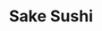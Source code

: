 ---
layout: place
title: Sake Sushi
permalink: /virginia/stephens-city/sake-sushi.html
stateAbbr: VA
stateName: Virginia
cityName: Stephens City
seo:
  type: restaurant
  links: https://sakesushiva.com/
place_id: ChIJyeBxv4_ptYkRH-V7AFATSpU
photos:
  - name: >-
      places/ChIJyeBxv4_ptYkRH-V7AFATSpU/photos/AeeoHcLHlg09YMa749pERyprf84FAQhXNa3vy7L4Sr689WPo-x-jyy9P-fPI1EJ4KHylUBlvZfgSqJo4OnrVilF9V2aY-55zPcV-Ft-rQyWbjJ1BBhdFVjGRwW2A9rB-uWdaHHGFc1dW501-0tN2dkaLYdSsgk1m0AaPHk8IYIPsbZCFDutZj0LGwEYohvXYIgmYG7MfsNQHU4uM2v8yClvfpiJEfP_Tg7LBdtq21vDwIozyd3VWWEVCiekkLjfiWDHcNyPjTgmdQALg01c56c7Or4-EJAtU8pXCD21Y4_yPgztwyUyJOG4yuM-Rvf2Eg23SLWmFVOJJoWtouZIDVgM91eWf513XAc9zfbQ8dO6NDmXgPt3NBsw6qnI92hRoRVVOpA2AgOhKWO7rhwSRN6Bhr3R0l98I2YseAZqCyt40IDpQsow
    widthPx: 3024
    heightPx: 4032
    authorAttributions:
      - displayName: Adam Zaraszczak
        uri: https://maps.google.com/maps/contrib/115097291356937480314
        photoUri: >-
          https://lh3.googleusercontent.com/a-/ALV-UjWDviHHgc_oo7p7uTv3qFUUDmSlP_wBe8ROVxnapp5BRqYvUWhG=s100-p-k-no-mo
    flagContentUri: >-
      https://www.google.com/local/imagery/report/?cb_client=maps_api_places.places_api&image_key=!1e10!2sCIHM0ogKEICAgICE5MTf7AE&hl=en-US
    googleMapsUri: >-
      https://www.google.com/maps/place//data=!3m4!1e2!3m2!1sCIHM0ogKEICAgICE5MTf7AE!2e10!4m2!3m1!1s0x89b5e98fbf71e0c9:0x954a1350007be51f
  - name: >-
      places/ChIJyeBxv4_ptYkRH-V7AFATSpU/photos/AeeoHcLfhDVoZgJhiPEVDvEd01ori8ZjOFKTZIl-GZhkBjZenksxknyMSiW5DwTxNoSjf6XevQU_9rWgM6_5rZjbgW5QN4aU3OBXZCBEFhfbVksTz7EkHVD4vzwjBzM5Wz6uG77lsUlVNc3t_H7LS2bqyMnxx8e22W-OfvHfHhax2KhFsZ99n4z2Jaavq6JNQ0I6JJRGRDdJ1zEYUBL7WtdxW1WN1Fs0EGtgD9D3w-aa7LiKd9PoSzITVsygLx1AA0gfD9njq-5ui3oI1uQv3n01pnjqkrm-cq1Dba6LGYaVuzlT5zKpfWcgY8PdPtjCPYxSfPv__ZjOTAglPe3QD-qQOEIl1nVO5WTdSpxU90Mry7_nFOlliGx7hyOG9ESn3o5gk0KN28fDNn8Zuu1S7MlcTpbiEuHM2Cm-QumZWhj9REHunw
    widthPx: 4032
    heightPx: 3024
    authorAttributions:
      - displayName: Daniel Shepherd
        uri: https://maps.google.com/maps/contrib/113690773624502246434
        photoUri: >-
          https://lh3.googleusercontent.com/a-/ALV-UjV_9XU19bu0zMmjuSfLvKwGupb8vgfuTAUo05wa2N6whQk9h9IW=s100-p-k-no-mo
    flagContentUri: >-
      https://www.google.com/local/imagery/report/?cb_client=maps_api_places.places_api&image_key=!1e10!2sCIHM0ogKEICAgICLnNenXw&hl=en-US
    googleMapsUri: >-
      https://www.google.com/maps/place//data=!3m4!1e2!3m2!1sCIHM0ogKEICAgICLnNenXw!2e10!4m2!3m1!1s0x89b5e98fbf71e0c9:0x954a1350007be51f
  - name: >-
      places/ChIJyeBxv4_ptYkRH-V7AFATSpU/photos/AeeoHcJ-hOGCMcjHddKKU_TutrRnR0aRqoHls5mh39KbgaaO9d7kNp2crRewCsWvedl2i9mUoIbtGykPZvHYDQ0vUPdLrnZiZVPHuDPIYeh52kufDW3IPaqhNAja8Bf6uMImMNBxZMvxQHY7bcDHQobyxmwbCxbn2Eo6LRmgNXE_CftOgOiG1RFgMWYCdEXa5_Kj7F0C1trw6ZSY74VzvV1lOEPh0wvdO5ls6VdLBmcjW-tqmqlPXIvayoUncW22YEFyTdBbsoo3P146uA4jD4YMxLpm5ONHBI6Vbuq4QRhMD-cUWtUGImYdYrfByULZyAuVwFqCMj9HgjNcXTxrJ7CgWeRKZusU0aC9KggULcPpy1QWilukhw2Fx1N8LV0UDkCfC84F0TUU3G76iUNZPNZsq4xZTCyIhzfrHkWTxtJzPMdUWw
    widthPx: 4032
    heightPx: 3024
    authorAttributions:
      - displayName: Kasey Powers
        uri: https://maps.google.com/maps/contrib/108608660251431974863
        photoUri: >-
          https://lh3.googleusercontent.com/a-/ALV-UjWYRYMcYF6DWhJh1QE8tvvfqsXzwK_2ek6dDQbU9SqWu_vyqKTJ=s100-p-k-no-mo
    flagContentUri: >-
      https://www.google.com/local/imagery/report/?cb_client=maps_api_places.places_api&image_key=!1e10!2sCIHM0ogKEICAgIDE6s7YfA&hl=en-US
    googleMapsUri: >-
      https://www.google.com/maps/place//data=!3m4!1e2!3m2!1sCIHM0ogKEICAgIDE6s7YfA!2e10!4m2!3m1!1s0x89b5e98fbf71e0c9:0x954a1350007be51f
  - name: >-
      places/ChIJyeBxv4_ptYkRH-V7AFATSpU/photos/AeeoHcKhZ74qPXgfTUGq8UpIqE1XRxze-ddgr5onmVlT41o3xtHDv99NqOqrrgOvPxfvHGIEbdmHmV0d2BFAZB9LmEEEBGMHmyS0LGMqZcBMfuzDYena3MLRYW48V0-uzS3wq_BrykrN7VkOiAycK1r327VULc2sVgO_LUdkiuZTWF3DjWYWzVj2TCfu0iaw61yGPIP2XMtsrrFqXjYMpmW9LE7cfKrVwRoav0aALgd1B2zjJdjxMqLq2eS25L94Wes0w52ZvvsThxLnoDMXbDR2-JTiDBm4lcIrVm9k6kCWxJYY_bWL9Ymn8mTETx6HJfjaVbbv_b1Hv5EdTdup0D3mTNtiqUnB9EEMXkTAqxvKAReNhH6gYUnZM13GAQPRGFbKz2NwZKQYg0vl_I_94MFZAAdH3h8w5Pc3b3HS8N78DOyTVw
    widthPx: 4032
    heightPx: 3024
    authorAttributions:
      - displayName: Daniel Shepherd
        uri: https://maps.google.com/maps/contrib/113690773624502246434
        photoUri: >-
          https://lh3.googleusercontent.com/a-/ALV-UjV_9XU19bu0zMmjuSfLvKwGupb8vgfuTAUo05wa2N6whQk9h9IW=s100-p-k-no-mo
    flagContentUri: >-
      https://www.google.com/local/imagery/report/?cb_client=maps_api_places.places_api&image_key=!1e10!2sCIHM0ogKEICAgICLnNenbw&hl=en-US
    googleMapsUri: >-
      https://www.google.com/maps/place//data=!3m4!1e2!3m2!1sCIHM0ogKEICAgICLnNenbw!2e10!4m2!3m1!1s0x89b5e98fbf71e0c9:0x954a1350007be51f
  - name: >-
      places/ChIJyeBxv4_ptYkRH-V7AFATSpU/photos/AeeoHcLwmb4axgPuNhb6F0JGetqY2MnTH0qnnuZeHxYKJEBWsROBOjWimUZwBMf-Q5Q5CuKMm11dBD87FNGKXFw4BFL9QQR_USFC2e6cqm4og_iRLiCvvd7Q_ZJhsFOHAUHWfA8puRQ8gBlecO3kk194MucqMZsHfcJ3HCgM3zPsJ1qrVx-BIs96CmBFv0qQCe3x8nP6zS7KOPiOllyLi0Qy9pDZjzNBE3KVvMWWJEzXN5VZWgkowkjrULChuTBGNfYar8gwXO_lA5rCRgJ487ElRDN3bJL4h5v1Tw0N561eg4_QykpXKnNqbYnM9fVsxcdhLaES3ojBolxhBetBMyNRZr9OuAm132EBH-q-3NgNu-JiE5jwKCguG_OcJBXoz1LaQb9Qgs77p_jo8lX0t8lgFDg6XuzpPaM9DMCl6mGBdAmogA
    widthPx: 4032
    heightPx: 3024
    authorAttributions:
      - displayName: Daniel Shepherd
        uri: https://maps.google.com/maps/contrib/113690773624502246434
        photoUri: >-
          https://lh3.googleusercontent.com/a-/ALV-UjV_9XU19bu0zMmjuSfLvKwGupb8vgfuTAUo05wa2N6whQk9h9IW=s100-p-k-no-mo
    flagContentUri: >-
      https://www.google.com/local/imagery/report/?cb_client=maps_api_places.places_api&image_key=!1e10!2sCIHM0ogKEICAgICLnNfbaA&hl=en-US
    googleMapsUri: >-
      https://www.google.com/maps/place//data=!3m4!1e2!3m2!1sCIHM0ogKEICAgICLnNfbaA!2e10!4m2!3m1!1s0x89b5e98fbf71e0c9:0x954a1350007be51f
  - name: >-
      places/ChIJyeBxv4_ptYkRH-V7AFATSpU/photos/AeeoHcJ7YBISRD9gN4YNa3refmVRYcqu-_BbmFUK2wcwSDQ2r27tnttNsxKlPIpOgYs-FDuMWrgcfXWVf85JwFeqCkEAuI2mzjh7XrqTMCgTPcFknVWGTrHfUl6VporGk7ug9Ix07vaViNF_iObCpFNioVOrAcTUWBLHyDbqiWw0wEAnQmp9K44z0gWhVgjjwgTe8mWuAldKwr7forQ2bAEreJRVUJSpHNyfq-ied6tpMzkrFIaEXVNnOCCVDy89BJnFEjsVnbV7Vd5yExWZ-z6IajKntkmRT0k3gF67esauSOugiOTs6sGbOT07Rpq8ZLnRtB5c7Kmr_1qNqmJYHxwdNYWlGp7udJKYq712V7t-jHeUNFbfVTxyQ2wd31r5XSYaGWnJ37OiLPZeaii9F7_Qvkz6qI1KLINRtziVdfQQLkP7kLND
    widthPx: 3000
    heightPx: 4000
    authorAttributions:
      - displayName: jonavan sanders
        uri: https://maps.google.com/maps/contrib/103137272944428315412
        photoUri: >-
          https://lh3.googleusercontent.com/a/ACg8ocI71opcVwvjy-Lzwbyd2tsMvRERsJHjmkdvpw5luEmi2bXN3A=s100-p-k-no-mo
    flagContentUri: >-
      https://www.google.com/local/imagery/report/?cb_client=maps_api_places.places_api&image_key=!1e10!2sCIHM0ogKEICAgICt4I-MpQE&hl=en-US
    googleMapsUri: >-
      https://www.google.com/maps/place//data=!3m4!1e2!3m2!1sCIHM0ogKEICAgICt4I-MpQE!2e10!4m2!3m1!1s0x89b5e98fbf71e0c9:0x954a1350007be51f
  - name: >-
      places/ChIJyeBxv4_ptYkRH-V7AFATSpU/photos/AeeoHcJ4BitUTzaEvxViEQDvOEyXFIemA5BlG9gZUcEm71ZmhoisSXQYpHMiEPRtnATJ5F6k2mvqSB-zbPJukdhNrW8NGqoBdAqYf5EOZA4ai7FNgIcjJvGHcHTAaIEEJ3dET2CGqmp2l95ELSGXRt7ifBjfLhAmanfmbaBciiQSx49yR_OqdMLhlN2_gDOb7QIpZbThSsZ1YZWoHYxGMjF2AMIsiMDiQhLQqfRgZhL4uqgRdESctTx9TMnXLGj6qjnIFV7hr_EIJ2H0TGi8Zyr-JO--QrekRhHo60Z4ecBqjEAUiJIlgdHq5uXlATw1sf_gbQCwJrO0Avs_nubmjnskpyfg0PBa8mtxbM46IsoLfe-yIKbjAJtpTEl7B2vyz7JbKM1u86_w1AXHS0lsxtzGTeI6Y9kuYgwyRqyG1cGgO5EkwA
    widthPx: 4032
    heightPx: 3024
    authorAttributions:
      - displayName: Daniel Shepherd
        uri: https://maps.google.com/maps/contrib/113690773624502246434
        photoUri: >-
          https://lh3.googleusercontent.com/a-/ALV-UjV_9XU19bu0zMmjuSfLvKwGupb8vgfuTAUo05wa2N6whQk9h9IW=s100-p-k-no-mo
    flagContentUri: >-
      https://www.google.com/local/imagery/report/?cb_client=maps_api_places.places_api&image_key=!1e10!2sCIHM0ogKEICAgICLnNfnYA&hl=en-US
    googleMapsUri: >-
      https://www.google.com/maps/place//data=!3m4!1e2!3m2!1sCIHM0ogKEICAgICLnNfnYA!2e10!4m2!3m1!1s0x89b5e98fbf71e0c9:0x954a1350007be51f
  - name: >-
      places/ChIJyeBxv4_ptYkRH-V7AFATSpU/photos/AeeoHcJcZxMUC6gurbBvs1eJnzgCBovKa2fBY6O2sBhzIR3Od9w_YFAXhfMBLRlYLJpXpDMwjwtdCohEAWeTwATu5PgkerENWwL8T67NqvuhnuyEpeEII9IZwNSoW-PMFMUjI_sd0QEAgZSU3D9odAL5bmgo1Ty1ZqEgto8TaHuQGsnnLRDZbm9QRNS0-f4QpVaWzTgnmTd2vliSck9YtKNteTD1VEZ8fIf6iiiaowkjol8Fuml7RY9rieg_74T5qJSM3tNEfOhfkjtMYBfYmhMUxPCMbu9646vLhHTF6ksP41S_h0o1hSIyHWacaS5zzVImfbWonkNpwtXBnYp0920lgFhRIAgrT-4ep0VjKnk6IYqQCrz99GlJ9ClJY1ugB4WvLG7R5TXLTSdKKWLDYvEVj4Vyq3nWXvTbZmM_6usV6a0
    widthPx: 4032
    heightPx: 3024
    authorAttributions:
      - displayName: Daniel Shepherd
        uri: https://maps.google.com/maps/contrib/113690773624502246434
        photoUri: >-
          https://lh3.googleusercontent.com/a-/ALV-UjV_9XU19bu0zMmjuSfLvKwGupb8vgfuTAUo05wa2N6whQk9h9IW=s100-p-k-no-mo
    flagContentUri: >-
      https://www.google.com/local/imagery/report/?cb_client=maps_api_places.places_api&image_key=!1e10!2sCIHM0ogKEICAgICLnNfnIA&hl=en-US
    googleMapsUri: >-
      https://www.google.com/maps/place//data=!3m4!1e2!3m2!1sCIHM0ogKEICAgICLnNfnIA!2e10!4m2!3m1!1s0x89b5e98fbf71e0c9:0x954a1350007be51f
  - name: >-
      places/ChIJyeBxv4_ptYkRH-V7AFATSpU/photos/AeeoHcJIuIEiEMKSXw_0cxMMoNJW94zFuwdzP_USV-SLP3EdM8gbBCbSJ9jIS6au0ZxvQB-6nKNS9B33ZrnOu5WsuS-uVxweJiYpxuDPC99fXY3BuzsV6UQkqheZD7P5ESKVadvsi0ABpiVOufaRb5WoWITOHQOVp1UFQ2Zjqr0yCWiIqXzoenB3jgXoVHcfaKop7-YwUh5kYAALGj184CEBUwsBzfehk6_WfV410iwj6eTPh7KY_HGfom3Ar0bAdyxdah0zoeGXeGqVyW9TSYI3vs8d3fNSmNeDwiBxLLLevq_EhVF4OV_H2RJQW-DossMzJf8yf4ETyR5FekBJzHv2baYoF2aPnNaY10OMOYMYAFY6DZ8R6OzbCXiARzT5EPCn0DIG4W1TAnV7YMBv2Sf25IyEa2SOLUjJvCMeyRxPQd3Ouy9C
    widthPx: 3024
    heightPx: 4032
    authorAttributions:
      - displayName: Mega Beard (MegaBeard)
        uri: https://maps.google.com/maps/contrib/118008963623814621980
        photoUri: >-
          https://lh3.googleusercontent.com/a-/ALV-UjVTiKAqu8kiA8qlVrtaiLdiJeK76xk2Od0lNvI59OEHucF2P0t1=s100-p-k-no-mo
    flagContentUri: >-
      https://www.google.com/local/imagery/report/?cb_client=maps_api_places.places_api&image_key=!1e10!2sCIHM0ogKEICAgIDE-62LvwE&hl=en-US
    googleMapsUri: >-
      https://www.google.com/maps/place//data=!3m4!1e2!3m2!1sCIHM0ogKEICAgIDE-62LvwE!2e10!4m2!3m1!1s0x89b5e98fbf71e0c9:0x954a1350007be51f
  - name: >-
      places/ChIJyeBxv4_ptYkRH-V7AFATSpU/photos/AeeoHcKZ5UejKY_9yEOc8p2DY2W6gKMac_J3jfkSi3kUnwxG6P7H495sY9jqX9veGpBLaBS18-LY7E70TGpR0QDLxWJFtOtxjATW01HwH7D4fBuVYOHsgrX9VL4NdK5AiCGHBkZk3SCbvfQbw66cWcMaeugpV5iXP_186dwRQJO4_CTDzb1Yrf0M4hmUedYYnx6lGwuGZCYssXRQlQdxgcTxSXnJ4YlDWQnJrNSCoDOKe-w9pPubvMlKszEZfqRkU7rLCyMslDOWyaOSVeQmv3OzDTOsA1Q4aT3DaXe-EcTHXJi6f95l27Jx4FzanQBugi_j_mEzHuftck8N3CMiNCOITmKn3UyDsQJUwAskUG_jCHbIK_KOxnK3koEnduyhgq1W1aYSVAD9CDF_8hUxNWSUdyYEZXiUCO3vcodzxPm8i0aUf5Jo
    widthPx: 1980
    heightPx: 2640
    authorAttributions:
      - displayName: Daniel Shepherd
        uri: https://maps.google.com/maps/contrib/113690773624502246434
        photoUri: >-
          https://lh3.googleusercontent.com/a-/ALV-UjV_9XU19bu0zMmjuSfLvKwGupb8vgfuTAUo05wa2N6whQk9h9IW=s100-p-k-no-mo
    flagContentUri: >-
      https://www.google.com/local/imagery/report/?cb_client=maps_api_places.places_api&image_key=!1e10!2sCIHM0ogKEICAgICLnNfbmAE&hl=en-US
    googleMapsUri: >-
      https://www.google.com/maps/place//data=!3m4!1e2!3m2!1sCIHM0ogKEICAgICLnNfbmAE!2e10!4m2!3m1!1s0x89b5e98fbf71e0c9:0x954a1350007be51f
address: 201 Centre Dr, Stephens City, VA 22655, USA
street: 201 Centre Dr
city: Stephens City
state: VA
zip: '22655'
country: USA
neighborhood: null
latitude: '39.080521'
longitude: '-78.191145'
accessibility_options:
  wheelchairAccessibleParking: true
  wheelchairAccessibleEntrance: true
  wheelchairAccessibleRestroom: true
  wheelchairAccessibleSeating: true
business_status: OPERATIONAL
name: Sake Sushi
google_maps_links:
  directionsUri: >-
    https://www.google.com/maps/dir//''/data=!4m7!4m6!1m1!4e2!1m2!1m1!1s0x89b5e98fbf71e0c9:0x954a1350007be51f!3e0
  placeUri: https://maps.google.com/?cid=10757431894254282015
  writeAReviewUri: >-
    https://www.google.com/maps/place//data=!4m3!3m2!1s0x89b5e98fbf71e0c9:0x954a1350007be51f!12e1
  reviewsUri: >-
    https://www.google.com/maps/place//data=!4m4!3m3!1s0x89b5e98fbf71e0c9:0x954a1350007be51f!9m1!1b1
  photosUri: >-
    https://www.google.com/maps/place//data=!4m3!3m2!1s0x89b5e98fbf71e0c9:0x954a1350007be51f!10e5
primary_type: Japanese Restaurant
opening_hours:
  openNow: true
  periods:
    - open:
        day: 0
        hour: 11
        minute: 15
      close:
        day: 0
        hour: 21
        minute: 0
    - open:
        day: 2
        hour: 10
        minute: 45
      close:
        day: 2
        hour: 21
        minute: 45
    - open:
        day: 3
        hour: 10
        minute: 45
      close:
        day: 3
        hour: 21
        minute: 45
    - open:
        day: 4
        hour: 10
        minute: 45
      close:
        day: 4
        hour: 21
        minute: 45
    - open:
        day: 5
        hour: 10
        minute: 45
      close:
        day: 5
        hour: 22
        minute: 45
    - open:
        day: 6
        hour: 10
        minute: 45
      close:
        day: 6
        hour: 22
        minute: 45
  weekdayDescriptions:
    - 'Monday: Closed'
    - 'Tuesday: 10:45 AM – 9:45 PM'
    - 'Wednesday: 10:45 AM – 9:45 PM'
    - 'Thursday: 10:45 AM – 9:45 PM'
    - 'Friday: 10:45 AM – 10:45 PM'
    - 'Saturday: 10:45 AM – 10:45 PM'
    - 'Sunday: 11:15 AM – 9:00 PM'
  nextCloseTime: '2025-05-04T02:45:00Z'
secondary_opening_hours:
  - openNow: true
    periods:
      - open:
          day: 0
          hour: 11
          minute: 0
        close:
          day: 0
          hour: 21
          minute: 0
      - open:
          day: 2
          hour: 10
          minute: 30
        close:
          day: 2
          hour: 22
          minute: 0
      - open:
          day: 3
          hour: 10
          minute: 30
        close:
          day: 3
          hour: 22
          minute: 0
      - open:
          day: 4
          hour: 10
          minute: 30
        close:
          day: 4
          hour: 22
          minute: 0
      - open:
          day: 5
          hour: 10
          minute: 30
        close:
          day: 5
          hour: 22
          minute: 30
      - open:
          day: 6
          hour: 10
          minute: 30
        close:
          day: 6
          hour: 22
          minute: 30
    weekdayDescriptions:
      - 'Monday: Closed'
      - 'Tuesday: 10:30 AM – 10:00 PM'
      - 'Wednesday: 10:30 AM – 10:00 PM'
      - 'Thursday: 10:30 AM – 10:00 PM'
      - 'Friday: 10:30 AM – 10:30 PM'
      - 'Saturday: 10:30 AM – 10:30 PM'
      - 'Sunday: 11:00 AM – 9:00 PM'
    secondaryHoursType: TAKEOUT
    nextCloseTime: '2025-05-04T02:30:00Z'
phone: (540) 868-8571
price_level: PRICE_LEVEL_MODERATE
price_range: $10 &ndash; $20
rating: '4.5'
rating_count: 284
website: https://sakesushiva.com/
description: >-
  Explore Sake Sushi in Stephens City, VA$$$Sake Sushi in Stephens City, VA,
  stands out as a welcoming spot for Japanese dining enthusiasts, blending fresh
  sushi with classic Chinese flavors in a relaxed setting. This eatery delights
  visitors with its array of authentic dishes, from expertly crafted rolls to
  savory stir-fries, all prepared with attention to quality ingredients.
  Accessibility features like wheelchair-friendly entrances and seating make it
  an inclusive choice for everyone seeking sushi restaurants nearby. The casual
  vibe and varied menu options cater to those exploring top-rated Japanese
  places near me, ensuring a satisfying meal whether you're grabbing takeout or
  dining in. Open hours extend into the evenings, making it a convenient option
  for casual get-togethers or quick bites after a day out.
generative_summary: >-
  Explore Sake Sushi in Stephens City, VA$$$Sake Sushi in Stephens City, VA,
  stands out as a welcoming spot for Japanese dining enthusiasts, blending fresh
  sushi with classic Chinese flavors in a relaxed setting. This eatery delights
  visitors with its array of authentic dishes, from expertly crafted rolls to
  savory stir-fries, all prepared with attention to quality ingredients.
  Accessibility features like wheelchair-friendly entrances and seating make it
  an inclusive choice for everyone seeking sushi restaurants nearby. The casual
  vibe and varied menu options cater to those exploring top-rated Japanese
  places near me, ensuring a satisfying meal whether you're grabbing takeout or
  dining in. Open hours extend into the evenings, making it a convenient option
  for casual get-togethers or quick bites after a day out.
generative_disclosure: Summarized by AI using the Grok-3-Mini model.
reviews: null
review_summary: >-
  Visitor Feedback on Sake Sushi$$$From what people are sharing online, Sake
  Sushi tends to impress with its fresh and flavorful offerings, earning high
  marks for tasty sushi and well-executed dishes that keep folks coming back.
  Many appreciate the solid value for the price, noting that portions are
  generous and the overall experience feels reliable without any major letdowns.
  It's clear that the friendly service and welcoming atmosphere add to the
  appeal, making it a go-to for groups or families looking for straightforward
  Japanese spots close to home. While not every visit is flawless, the general
  consensus leans positive, with plenty of praise for the variety that suits
  both sushi lovers and those trying new flavors. All in all, if you're on the
  hunt for dependable sushi places near me, this spot seems to deliver a
  consistently enjoyable vibe based on the buzz.
review_disclosure: Summarized by AI using the Grok-3-Mini model.
parking_options: null
payment_options: null
allow_dogs: null
curbside_pickup: null
delivery: null
dine_in: null
good_for_children: null
good_for_groups: null
good_for_sports: null
live_music: null
menu_for_children: null
outdoor_seating: null
reservable: null
restroom: null
serves_beer: null
serves_breakfast: null
serves_brunch: null
serves_cocktails: null
serves_coffee: null
serves_dinner: null
serves_dessert: null
serves_lunch: null
serves_vegetarian_food: null
serves_wine: null
takeout: null
update_category: enterprise
places_description: null

---